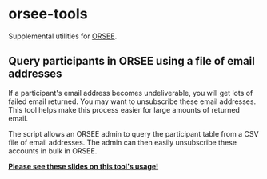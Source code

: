 # orsee-tools

Supplemental utilities for [ORSEE](https://github.com/orsee/orsee).

## Query participants in ORSEE using a file of email addresses

If a participant's email address becomes undeliverable, you will get lots of failed email returned. You may want to unsubscribe these email addresses. This tool helps make this process easier for large amounts of returned email.

The script allows an ORSEE admin to query the participant table from a CSV file of email addresses. The admin can then easily unsubscribe these accounts in bulk in ORSEE.

**[Please see these slides on this tool's usage!](https://github.com/lucasreddinger/orsee-tools/blob/master/query-email-csv-slides/query-email-csv-slides.pdf)**
